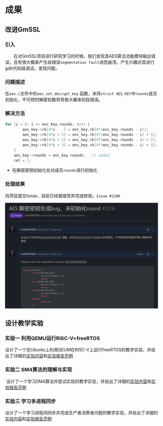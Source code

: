 # 成果

## 改进GmSSL

### 引入

&emsp;&emsp;在对GmSSL项目进行研究学习的时候，我们发现其AES算法功能模块输出错误，且有很大概率产生段错误`segmentation fault`进而崩溃。产生兴趣对其进行gdb代码级调试，发现问题。

### 问题描述

在`aes.c`文件中的`aes_set_decrypt_key` 函数，未将`struct AES_KEY`中`rounds`成员初始化，不可控的解密轮数将导致大概率的段错误。

### 解决方法

```c
for (i = 0; i <= enc_key.rounds; i++) {
		aes_key->rk[4*i    ] = enc_key.rk[4*(enc_key.rounds - i)];
		aes_key->rk[4*i + 1] = enc_key.rk[4*(enc_key.rounds - i) + 1];
		aes_key->rk[4*i + 2] = enc_key.rk[4*(enc_key.rounds - i) + 2];
		aes_key->rk[4*i + 3] = enc_key.rk[4*(enc_key.rounds - i) + 3];
	}
	aes_key->rounds = enc_key.rounds;	// added
	ret = 1;
```

* 在解密密钥初始化处对成员`rounds`进行初始化

### 处理结果

向项目提交Issue，目前已经被接受并完成修改。`Issue #1206`

![Issue1](./doc/pic/Issue1.png)

## 设计教学实验

### 实验一 利用QEMU运行RISC-V+freeRTOS

​	设计了一个在Ubuntu上利用QEUM在RISC-V上运行freeRTOS的教学实验，并给出了详细的[实验内容](./doc/experiment/实验一要求.md)和[实验报告范例](./doc/experiment/实验一报告范例.md)

### 实验二 SM4算法的理解与实现

​	设计了一个学习SM4算法并尝试实现的教学实验，并给出了详细的[实验内容](./doc/experiment/实验二要求.md)和[实验报告范例](./doc/experiment/实验二报告范例.md)

### 实验三 学习多进程同步

​	设计了一个学习进程间同步并完成生产者消费者问题的教学实验，并给出了详细的[实验内容](./doc/experiment/实验三要求.md)和[实验报告范例](./doc/experiment/实验三报告范例.md)

